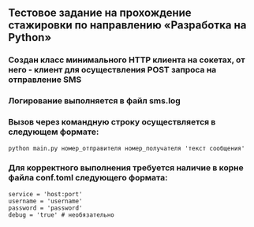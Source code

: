 ## Тестовое задание на прохождение стажировки по направлению «Разработка на Python»
### Создан класс минимального HTTP клиента на сокетах, от него - клиент для осуществления POST запроса на отправление SMS
### Логирование выполняется в файл sms.log
### Вызов через командную строку осуществляется в следующем формате:
```shell
python main.py номер_отправителя номер_получателя 'текст сообщения'
```
### Для корректного выполнения требуется наличие в корне файла conf.toml следующего формата:
    service = 'host:port'
    username = 'username'
    password = 'password'
    debug = 'true' # необязательно
